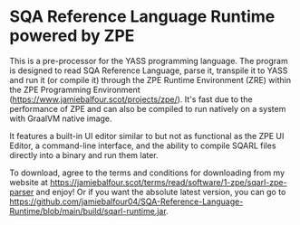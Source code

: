 # SQA Reference Language Runtime powered by ZPE
This is a pre-processor for the YASS programming language. The program is designed to read SQA Reference Language, parse it, transpile it to YASS and run it (or compile it) through the ZPE Runtime Environment
(ZRE) within the ZPE Programming Environment (https://www.jamiebalfour.scot/projects/zpe/). It's fast due to the performance of ZPE and can also be compiled to run natively on a system with GraalVM native image. 

It features a built-in UI editor similar to but not as functional as the ZPE UI Editor, a command-line interface, and the ability to compile SQARL files directly into a binary and run them later.

To download, agree to the terms and conditions for downloading from my website at https://jamiebalfour.scot/terms/read/software/1-zpe/sqarl-zpe-parser and enjoy! Or if you want the absolute latest version, you can go to https://github.com/jamiebalfour04/SQA-Reference-Language-Runtime/blob/main/build/sqarl-runtime.jar.
